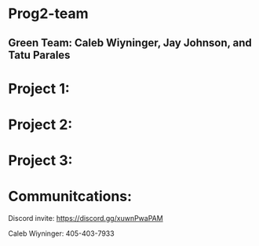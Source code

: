 # Prog2-team
## Green Team: Caleb Wiyninger, Jay Johnson, and Tatu Parales

# Project 1:

# Project 2:

# Project 3:

# Communitcations:
Discord invite:
https://discord.gg/xuwnPwaPAM

Caleb Wiyninger:
405-403-7933
